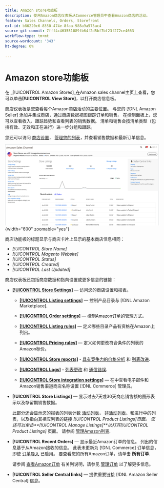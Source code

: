```yaml
---
title: Amazon store功能板
description: 使用Amazon商店仪表板从Commerce管理员中查看Amazon商店的活动。
feature: Sales Channels, Orders, Storefront
exl-id: b86220c6-8350-474e-8faa-988a9a575ac4
source-git-commit: 7fff4c463551089fb64f2d5bf7bf23f272ce4663
workflow-type: tm+mt
source-wordcount: '343'
ht-degree: 0%

---
```


# Amazon store功能板

在 _[!UICONTROL Amazon Stores]_在Amazon sales channel主页上查看，您可以单击&#x200B;**[!UICONTROL View Store]**，以打开商店信息板。

商店仪表板是您查看每个Amazon商店活动的主要位置。 与您的 [!DNL Amazon Seller] 添加并集成商店，通过商店数据视图跟踪订单和销售。 在控制面板上，您可以查看收入、跟踪趋势和查看列表的销售数据。 清单和销售会按清单类型（包括有效、无效和正在进行）进一步分组和跟踪。

您还可以访问 [商店设置](./ob-store-review.md)， [管理您的列表](./managing-product-listings.md)，并查看销售数据和最新订单信息。

![Amazon Store功能板](assets/amazon-store-dashboard.png){width="600" zoomable="yes"}

商店功能板的标题显示与商店卡片上显示的基本商店信息相同：

- _[!UICONTROL Store Name]_
- _[!UICONTROL Magento Website]_
- _[!UICONTROL Status]_
- _[!UICONTROL Created]_
- _[!UICONTROL Last Updated]_

商店仪表板还包括商店数据和指向设置或更多信息的链接：

- [**[!UICONTROL Store Settings]**](./ob-store-review.md)  — 访问您的商店设置和报表。

   - [**[!UICONTROL Listing settings]**](./listing-settings.md)  — 控制产品目录与 [!DNL Amazon Marketplace].

   - [**[!UICONTROL Order settings]**](./order-settings.md)  — 控制Amazon订单的管理方式。

   - [**[!UICONTROL Listing rules]**](./listing-rules.md)  — 定义哪些目录产品有资格在Amazon上列出。

   - [**[!UICONTROL Pricing rules]**](./pricing-products.md)  — 定义如何更改符合条件的列表的Amazon标价。

   - [**[!UICONTROL Store reports]**](./amazon-logs-reports.md) - [具有竞争力的价格分析](./competitive-price-analysis.md) 和 [列表改进](./listing-improvements.md).

   - [**[!UICONTROL Logs]**](./amazon-logs-reports.md) - [列表更改](./listing-changes-log.md) 和 [通信错误](./communication-errors-log.md).

   - [**[!UICONTROL Store integration settings]**](./store-integration-settings.md)  — 在中查看电子邮件和Amazon销售渠道商店名称设置 [!DNL Commerce] 管理员。

- **[!UICONTROL Store Listings]**  — 显示过去7天或30天商店销售额的图形表示以及存留期销售数据。

  此部分还会显示您的报表的列表计数 [活动列表](./active-listings.md)， [非活动列表](./inactive-listings.md)、和进行中的列表，以及指向其相应列表的链接 _[!UICONTROL Product Listings]_页面。 您还可以单击&#x200B;**[!UICONTROL Manage Listings]**以打开_[!UICONTROL Product Listings]_ 页面。 请参阅 [管理Amazon列表](./managing-product-listings.md).

- **[!UICONTROL Recent Orders]**  — 显示最近Amazon订单的信息。 列出的信息基于从Amazon接收的信息。 此表未更新为 [!DNL Commerce] 订单信息，即使 [订单导入](./order-settings.md) 已启用。 要查看您的所有Amazon订单，请单击 **所有订单**.

  请参阅 [查看Amazon订单](./amazon-orders-all.md) 有关列说明，请参见 [管理订单](./managing-orders.md) 以了解更多信息。

- **[!UICONTROL Seller Central links]**  — 提供重要链接 [!DNL Amazon Seller Central] 信息。
